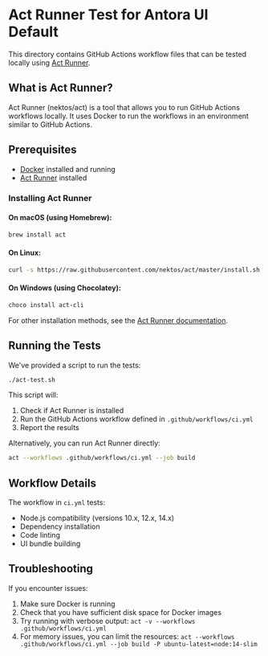 # Act Runner Test for Antora UI Default

This directory contains GitHub Actions workflow files that can be tested locally using [Act Runner](https://github.com/nektos/act).

## What is Act Runner?

Act Runner (nektos/act) is a tool that allows you to run GitHub Actions workflows locally. It uses Docker to run the workflows in an environment similar to GitHub Actions.

## Prerequisites

- [Docker](https://www.docker.com/) installed and running
- [Act Runner](https://github.com/nektos/act) installed

### Installing Act Runner

#### On macOS (using Homebrew):
```bash
brew install act
```

#### On Linux:
```bash
curl -s https://raw.githubusercontent.com/nektos/act/master/install.sh | sudo bash
```

#### On Windows (using Chocolatey):
```bash
choco install act-cli
```

For other installation methods, see the [Act Runner documentation](https://github.com/nektos/act#installation).

## Running the Tests

We've provided a script to run the tests:

```bash
./act-test.sh
```

This script will:
1. Check if Act Runner is installed
2. Run the GitHub Actions workflow defined in `.github/workflows/ci.yml`
3. Report the results

Alternatively, you can run Act Runner directly:

```bash
act --workflows .github/workflows/ci.yml --job build
```

## Workflow Details

The workflow in `ci.yml` tests:
- Node.js compatibility (versions 10.x, 12.x, 14.x)
- Dependency installation
- Code linting
- UI bundle building

## Troubleshooting

If you encounter issues:

1. Make sure Docker is running
2. Check that you have sufficient disk space for Docker images
3. Try running with verbose output: `act -v --workflows .github/workflows/ci.yml`
4. For memory issues, you can limit the resources: `act --workflows .github/workflows/ci.yml --job build -P ubuntu-latest=node:14-slim`
